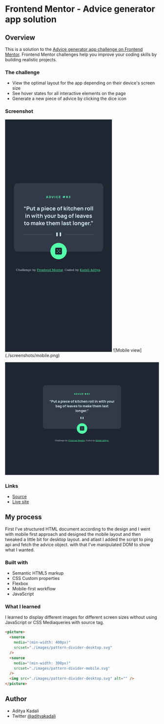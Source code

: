 # Frontend Mentor - Advice generator app solution

## Overview

This is a solution to the [Advice generator app challenge on Frontend Mentor](https://www.frontendmentor.io/challenges/advice-generator-app-QdUG-13db). Frontend Mentor challenges help you improve your coding skills by building realistic projects.

### The challenge

- View the optimal layout for the app depending on their device's screen size
- See hover states for all interactive elements on the page
- Generate a new piece of advice by clicking the dice icon

### Screenshot
<img src="./screenshots/mobile.png" width= "350px" alt="Mobile View">
![Mobile view](./screenshots/mobile.png)

![Desktop View](./screenshots/Desktop.png)

### Links

- [Source](https://github.com/Adityakadali/Advice-generator-app)
- [Live site](https://adityakadali.github.io/Advice-generator-app/)

## My process

First I've structured HTML document according to the design and I went with mobile first approach and designed the mobile layout and then tweaked a little bit for desktop layout. and atlast I added the script to ping api and fetch the advice object. with that I've manipulated DOM to show what I wanted.

### Built with

- Semantic HTML5 markup
- CSS Custom properties
- Flexbox
- Mobile-first workflow
- JavaScript

### What I learned

I learned to display different images for different screen sizes without using JavaScript or CSS Mediaqueries with source tag.

```html
<picture>
  <source
    media="(min-width: 400px)"
    srcset="./images/pattern-divider-desktop.svg"
  />
  <source
    media="(min-width: 300px)"
    srcset="./images/pattern-divider-mobile.svg"
  />
  <img src="./images/pattern-divider-desktop.svg" alt="" />
</picture>
```

## Author

- Aditya Kadali
- Twitter [@adityakadali](https://www.twitter.com/adityakadali)
